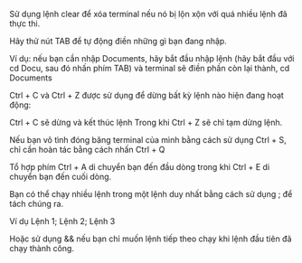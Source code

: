 Sử dụng lệnh clear để xóa terminal nếu nó bị lộn xộn với quá nhiều lệnh đã thực thi.


Hãy thử nút TAB để tự động điền những gì bạn đang nhập.


Ví dụ: nếu bạn cần nhập Documents, hãy bắt đầu nhập lệnh (hãy bắt đầu với cd Docu, sau đó nhấn phím TAB) và terminal sẽ điền phần còn lại thành, cd Documents


Ctrl + C và Ctrl + Z được sử dụng để dừng bất kỳ lệnh nào hiện đang hoạt động:


Ctrl + C sẽ dừng và kết thúc lệnh
Trong khi Ctrl + Z sẽ chỉ tạm dừng lệnh.


Nếu bạn vô tình đóng băng terminal của mình bằng cách sử dụng Ctrl + S, chỉ cần hoàn tác bằng cách nhấn Ctrl + Q


Tổ hợp phím Ctrl + A di chuyển bạn đến đầu dòng trong khi Ctrl + E di chuyển bạn đến cuối dòng.


Bạn có thể chạy nhiều lệnh trong một lệnh duy nhất bằng cách sử dụng ; để tách chúng ra.


Ví dụ Lệnh 1; Lệnh 2; Lệnh 3


Hoặc sử dụng && nếu bạn chỉ muốn lệnh tiếp theo chạy khi lệnh đầu tiên đã chạy thành công.
